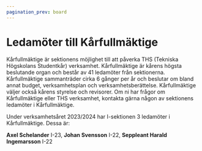 ```yaml
---
pagination_prev: board
---
```

# Ledamöter till Kårfullmäktige

Kårfullmäktige är sektionens möjlighet till att påverka THS (Tekniska Högskolans Studentkår) verksamhet. Kårfullmäktige är kårens högsta beslutande organ och består av 41 ledamöter från sektionerna. Kårfullmäktige sammanträder cirka 6 gånger per år och beslutar om bland annat budget, verksamhetsplan och verksamhetsberättelse. Kårfullmäktige väljer också kårens styrelse och revisorer. Om ni har frågor om Kårfullmäktige eller THS verksamhet, kontakta gärna någon av sektionens ledamöter i Kårfullmäktige.

Under verksamhetsåret 2023/2024 har I-sektionen 3 ledamöter i Kårfullmäktige. Dessa är:

__Axel Schelander__ I-23,
__Johan Svensson__ I-22,
__Seppleant Harald Ingemarsson__ I-22